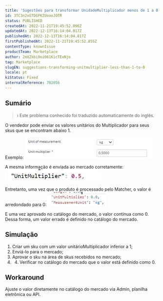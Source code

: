 ```yaml
---
title: 'Sugestões para transformar UnidadeMultiplicador menos de 1 a 0'
id: 3TC3n2xGTDGFKZUoooJOTR
status: PUBLISHED
createdAt: 2022-11-21T19:45:52.096Z
updatedAt: 2022-12-13T16:14:04.817Z
publishedAt: 2022-12-13T16:14:04.817Z
firstPublishedAt: 2022-11-21T19:45:52.855Z
contentType: knownIssue
productTeam: Marketplace
author: 2mXZkbi0oi061KicTExNjo
tag: Marketplace
slugEN: suggestions-transforming-unitmultiplier-less-than-1-to-0
locale: pt
kiStatus: Fixed
internalReference: 702056
---
```


## Sumário

>ℹ️ Este problema conhecido foi traduzido automaticamente do inglês.



O vendedor pode enviar os valores unitários do Multiplicador para seus skus que se encontram abaixo 1.

Exemplo:
 ![](https://raw.githubusercontent.com/vtexdocs/help-center-content/refs/heads/main/docs/pt/known-issues/Marketplace/sugestoes-para-transformar-unidademultiplicador-menos-de-1-a-0_1.png)

A mesma informação é enviada ao mercado corretamente:
 ![](https://raw.githubusercontent.com/vtexdocs/help-center-content/refs/heads/main/docs/pt/known-issues/Marketplace/sugestoes-para-transformar-unidademultiplicador-menos-de-1-a-0_2.png)

Entretanto, uma vez que o produto é processado pelo Matcher, o valor é arredondado para 0:
 ![](https://raw.githubusercontent.com/vtexdocs/help-center-content/refs/heads/main/docs/pt/known-issues/Marketplace/sugestoes-para-transformar-unidademultiplicador-menos-de-1-a-0_3.png)

E uma vez aprovado no catálogo do mercado, o valor continua como 0. Dessa forma, um valor errado é definido no catálogo do mercado.


##

## Simulação



1. Criar um sku com um valor unitárioMultiplicador inferior a 1;
2. Enviá-lo para o mercado;
3. Aprovar o sku na área de skus recebidos no mercado;
4. 4. Verificar no catálogo do mercado que o valor está definido como 0.


##

## Workaround


Ajuste o valor diretamente no catálogo do mercado via Admin, planilha eletrônica ou API.

